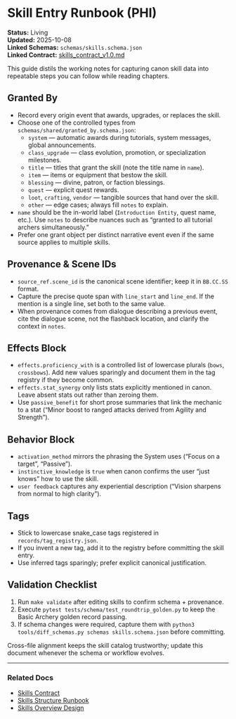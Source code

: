 # Skill Entry Runbook (PHI)

**Status:** Living  
**Updated:** 2025-10-08  
**Linked Schemas:** `schemas/skills.schema.json`  
**Linked Contract:** [skills_contract_v1.0.md](../contracts/skills_contract_v1.0.md)

This guide distils the working notes for capturing canon skill data into repeatable steps you can follow while reading
chapters.

## Granted By

- Record every origin event that awards, upgrades, or replaces the skill.
- Choose one of the controlled types from `schemas/shared/granted_by.schema.json`:
  - `system` — automatic awards during tutorials, system messages, global announcements.
  - `class_upgrade` — class evolution, promotion, or specialization milestones.
  - `title` — titles that grant the skill (note the title name in `name`).
  - `item` — items or equipment that bestow the skill.
  - `blessing` — divine, patron, or faction blessings.
  - `quest` — explicit quest rewards.
  - `loot`, `crafting`, `vendor` — tangible sources that hand over the skill.
  - `other` — edge cases; always fill `notes` to explain.
- `name` should be the in-world label (`Introduction Entity`, quest name, etc.). Use `notes` to describe nuances such as “granted to all tutorial archers simultaneously.”
- Prefer one grant object per distinct narrative event even if the same source applies to multiple skills.

## Provenance & Scene IDs

- `source_ref.scene_id` is the canonical scene identifier; keep it in `BB.CC.SS` format.
- Capture the precise quote span with `line_start` and `line_end`. If the mention is a single line, set both to the same value.
- When provenance comes from dialogue describing a previous event, cite the dialogue scene, not the flashback location, and clarify the context in `notes`.

## Effects Block

- `effects.proficiency_with` is a controlled list of lowercase plurals (`bows`, `crossbows`). Add new values sparingly and document them in the tag registry if they become common.
- `effects.stat_synergy` only lists stats explicitly mentioned in canon. Leave absent stats out rather than zeroing them.
- Use `passive_benefit` for short prose summaries that link the mechanic to a stat (“Minor boost to ranged attacks derived from Agility and Strength”).

## Behavior Block

- `activation_method` mirrors the phrasing the System uses (“Focus on a target”, “Passive”).
- `instinctive_knowledge` is `true` when canon confirms the user “just knows” how to use the skill.
- `user feedback` captures any experiential description (“Vision sharpens from normal to high clarity”).

## Tags

- Stick to lowercase snake_case tags registered in `records/tag_registry.json`.
- If you invent a new tag, add it to the registry before committing the skill entry.
- Use inferred tags sparingly; prefer explicit canonical justification.

## Validation Checklist

1. Run `make validate` after editing skills to confirm schema + provenance.
2. Execute `pytest tests/schema/test_roundtrip_golden.py` to keep the Basic Archery golden record passing.
3. If schema changes were required, capture them with `python3 tools/diff_schemas.py schemas skills.schema.json` before committing.

Cross-file alignment keeps the skill catalog trustworthy; update this document whenever the schema or workflow evolves.

---

### Related Docs

- [Skills Contract](../contracts/skills_contract_v1.0.md)
- [Skills Structure Runbook](./skills_structure_runbook.md)
- [Skills Overview Design](../design/skills_overview_design.md)
